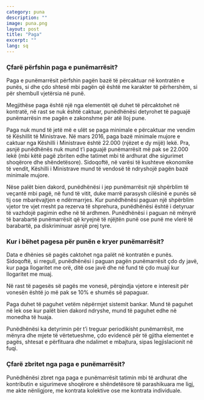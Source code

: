 ```yaml
---
category: puna
description: ""
image: puna.png
layout: post
title: "Paga"
excerpt: ""
lang: sq
---
```

<script>
var data = { topics: [
  {
    title: "Çfarë përfshin paga e punëmarrësit",
    text: function(){ return $("#part1").html(); }
  },
  {
    title: "Kur i bëhët pagesa punëmarrësit",
    text: function(){ return $("#part2").html(); }
  },
  {
    title: "Çfarë zbritet nga paga e punëmarrësit",
    text: function(){ return $("#part3").html(); }
  }
]};
</script>

<div id="part1" class="hidden">
<h3>Çfarë përfshin paga e punëmarrësit?</h3>
<p>Paga e punëmarrësit përfshin pagën bazë të përcaktuar në kontratën e punës, si dhe çdo shtesë mbi pagën që është me karakter të përhershëm, si për shembull vjetërsia në punë. </p>
<p>Megjithëse paga është një nga elementët që duhet të përcaktohet në kontratë, në rast se nuk është caktuar, punëdhënësi detyrohet të paguajë punëmarrësin me pagën e zakonshme për atë lloj pune. </p>
<p>Paga nuk mund të jetë më e ulët se paga minimale e përcaktuar me vendim të Këshillit të Ministrave. Në mars 2016, paga bazë minimale mujore e caktuar nga Këshilli i Ministrave është 22.000 (njëzet e dy mijë) lekë. Pra, asnjë punëdhënës nuk mund t’i paguajë punëmarrësit më pak se 22.000 lekë (mbi këtë pagë zbriten edhe tatimet mbi të ardhurat dhe sigurimet shoqërore dhe shëndetësore). Sidoqoftë, në varësi të kushteve ekonomike të vendit, Këshilli i Ministrave mund të vendosë të ndryshojë pagën bazë minimale mujore.</p>
<p>Nëse palët bien dakord, punëdhënësi i jep punëmarrësit një shpërblim të veçantë mbi pagë, në fund të vitit, duke marrë parasysh cilësinë e punës së tij ose mbarëvajtjen e ndërmarrjes. Kur punëdhënësi paguan një shpërblim vjetor tre vjet rresht pa rezerva të shprehura, punëdhënësi është i detyruar të vazhdojë pagimin edhe në të ardhmen. Punëdhënësi i paguan në mënyrë të barabartë punëmarrësit që kryejnë të njëjtën punë ose punë me vlerë të barabartë, pa diskriminuar asnjë prej tyre.</p>
</div>

<div id="part2" class="hidden">
<h3>Kur i bëhet pagesa për punën e kryer punëmarrësit?</h3>
<p>Data e dhënies së pagës caktohet nga palët në kontratën e punës. Sidoqoftë, si rregull, punëdhënësi i paguan pagën punëmarrësit çdo dy javë, kur paga llogaritet me orë, ditë ose javë dhe në fund të çdo muaji kur llogaritet me muaj. </p>
<p>Në rast të pagesës së pagës me vonesë, përqindja vjetore e interesit për vonesën është jo më pak se 10% e shumës së papaguar.</p>
<p>Paga duhet të paguhet vetëm nëpërmjet sistemit bankar. Mund të paguhet në lek ose kur palët bien dakord ndryshe, mund të paguhet edhe në monedha të huaja.</p>
<p>Punëdhënësi ka detyrimin për t’i treguar periodikisht punëmarrësit, me mënyra dhe mjete të vërtetueshme, çdo evidencë për të gjitha elementet e pagës, shtesat e përfituara dhe ndalimet e mbajtura, sipas legjislacionit në fuqi.</p>
</div>

<div id="part3" class="hidden">
<h3>Çfarë zbritet nga paga e punëmarrësit?</h3>
Punëdhënësi zbret nga paga e punëmarrësit tatimin mbi të ardhurat dhe kontributin e sigurimeve shoqërore e shëndetësore të parashikuara me ligj, me akte nënligjore, me kontrata kolektive ose me kontrata individuale.
</div>

<div class="post-content"></div>
